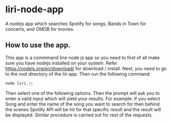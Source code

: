 # liri-node-app
A nodejs app which searches Spotify for songs, Bands in Town for concerts, and OMDB for movies.

## How to use the app.
This app is a commmand line node js app so you need to first of all make sure you have nodejs installed on your system. Refer https://nodejs.org/en/download/ for download / install. Next, you need to go to the root directory of the liri app. Then run the following command:
```javascript
node liri.js
```
Then select one of the following options. Then the prompt will ask you to enter a valid input which will yield your results. For example: If you select Song and enter the name of the song you want to search for then behind the scenes Spotify API will be hit for that specific result and the result will be displayed. Similar procedure is carried out for rest of the requests.
